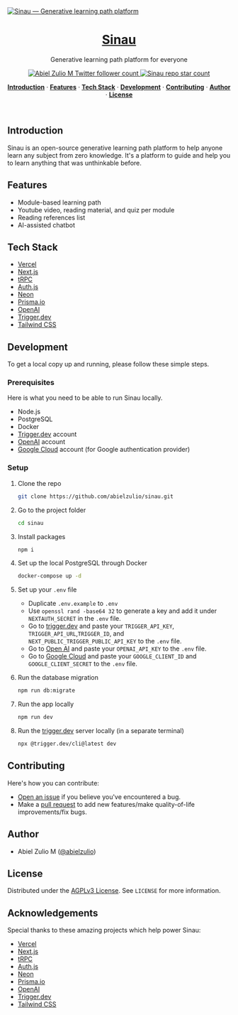 <a href="https://sinau.app">
  <img alt="Sinau — Generative learning path platform" src="https://www.sinau.app/og.png">
  <h1 align="center">Sinau</h1>
</a>

<p align="center">
  Generative learning path platform for everyone
</p>

<p align="center">
  <a href="https://twitter.com/abielzulio">
    <img src="https://img.shields.io/twitter/follow/abielzulio?style=flat&label=abielzulio&logo=twitter&color=0bf&logoColor=fff" alt="Abiel Zulio M Twitter follower count" />
  </a>
  <a href="https://github.com/abielzulio/sinau">
    <img src="https://img.shields.io/github/stars/abielzulio/sinau?label=abielzulio%2Fsinau" alt="Sinau repo star count" />
  </a>
</p>

<p align="center">
  <a href="#introduction"><strong>Introduction</strong></a> ·
  <a href="#features"><strong>Features</strong></a> ·
  <a href="#tech-stack"><strong>Tech Stack</strong></a> ·
  <a href="#development"><strong>Development</strong></a> ·
  <a href="#contributing"><strong>Contributing</strong></a> ·
  <a href="#author"><strong>Author</strong></a> ·
  <a href="#license"><strong>License</strong></a>
</p>
<br/>

## Introduction

Sinau is an open-source generative learning path platform to help anyone learn any subject from zero knowledge. It's a platform to guide and help you to learn anything that was unthinkable before.

## Features

- Module-based learning path
- Youtube video, reading material, and quiz per module
- Reading references list
- AI-assisted chatbot

## Tech Stack

- [Vercel](https://vercel.com/?utm_source=sinau&utm_campaign=oss)
- [Next.js](https://nextjs.org/)
- [tRPC](https://trpc.io/)
- [Auth.js](https://authjs.dev/)
- [Neon](https://neon.tech)
- [Prisma.io](https://prisma.io/)
- [OpenAI](https://openai.com/)
- [Trigger.dev](https://trigger.dev/)
- [Tailwind CSS](https://tailwindcss.com/)

## Development

To get a local copy up and running, please follow these simple steps.

### Prerequisites

Here is what you need to be able to run Sinau locally.

- Node.js
- PostgreSQL
- Docker
- [Trigger.dev](https://trigger.dev/) account
- [OpenAI](https://openai.com/) account
- [Google Cloud](https://cloud.google.com/) account (for Google authentication provider)

### Setup

1. Clone the repo

   ```sh
   git clone https://github.com/abielzulio/sinau.git
   ```

2. Go to the project folder

   ```sh
   cd sinau
   ```

3. Install packages

   ```sh
   npm i
   ```

4. Set up the local PostgreSQL through Docker

   ```sh
   docker-compose up -d
   ```

5. Set up your `.env` file

   - Duplicate `.env.example` to `.env`
   - Use `openssl rand -base64 32` to generate a key and add it under `NEXTAUTH_SECRET` in the `.env` file.
   - Go to [trigger.dev](https://trigger.dev/) and paste your `TRIGGER_API_KEY`, `TRIGGER_API_URL`,`TRIGGER_ID`, and `NEXT_PUBLIC_TRIGGER_PUBLIC_API_KEY` to the `.env` file.
   - Go to [Open AI](https://openai.com/) and paste your `OPENAI_API_KEY` to the `.env` file.
   - Go to [Google Cloud](https://cloud.google.com/) and paste your `GOOGLE_CLIENT_ID` and `GOOGLE_CLIENT_SECRET` to the `.env` file.

6. Run the database migration

   ```sh
   npm run db:migrate
   ```

7. Run the app locally

   ```sh
   npm run dev
   ```

8. Run the [trigger.dev](https://trigger.dev/) server locally (in a separate terminal)

   ```sh
   npx @trigger.dev/cli@latest dev
   ```

## Contributing

Here's how you can contribute:

- [Open an issue](https://github.com/abielzulio/sinau/issues) if you believe you've encountered a bug.
- Make a [pull request](https://github.com/abielzulio/sinau/pull) to add new features/make quality-of-life improvements/fix bugs.

<!-- ## Contributors

<a href="https://github.com/abielzulio/sinau/graphs/contributors">
  <img src="https://contrib.rocks/image?repo=abielzulio/sinau" />
</a>
 -->

## Author

- Abiel Zulio M ([@abielzulio](https://twitter.com/abielzulio))

## License

Distributed under the [AGPLv3 License](https://github.com/abielzulio/sinau/blob/main/LICENSE). See `LICENSE` for more information.

## Acknowledgements

Special thanks to these amazing projects which help power Sinau:

- [Vercel](https://vercel.com/?utm_source=sinau&utm_campaign=oss)
- [Next.js](https://nextjs.org/)
- [tRPC](https://trpc.io/)
- [Auth.js](https://authjs.dev/)
- [Neon](https://neon.tech)
- [Prisma.io](https://prisma.io/)
- [OpenAI](https://openai.com/)
- [Trigger.dev](https://trigger.dev/)
- [Tailwind CSS](https://tailwindcss.com/)
